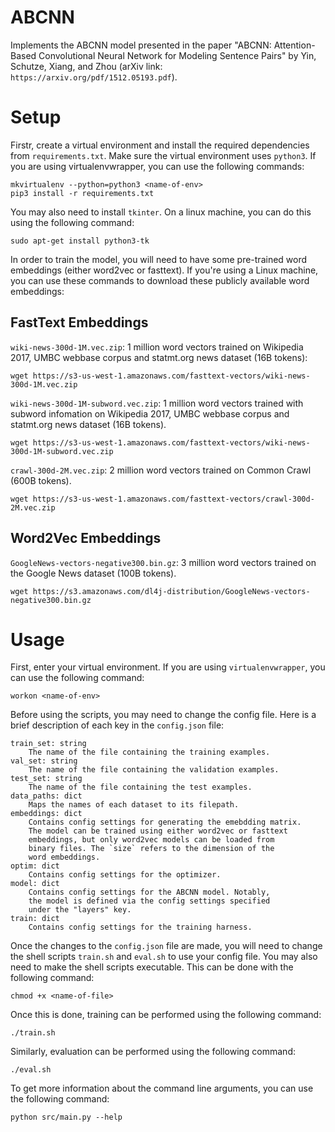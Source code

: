 # ABCNN

Implements the ABCNN model presented in the paper "ABCNN: Attention-Based
Convolutional Neural Network for Modeling Sentence Pairs" by Yin, Schutze,
Xiang, and Zhou (arXiv link: `https://arxiv.org/pdf/1512.05193.pdf`).

# Setup

Firstr, create a virtual environment and install the required dependencies
from `requirements.txt`. Make sure the virtual environment uses `python3`.
If you are using virtualenvwrapper, you can use the following commands:

```
mkvirtualenv --python=python3 <name-of-env>
pip3 install -r requirements.txt
```

You may also need to install `tkinter`. On a linux machine, you can do this
using the following command:

```
sudo apt-get install python3-tk
```

In order to train the model, you will need to have some pre-trained 
word embeddings (either word2vec or fasttext). If you're using a Linux machine, 
you can use these commands to download these publicly available word embeddings:

## FastText Embeddings

`wiki-news-300d-1M.vec.zip`: 1 million word vectors trained on Wikipedia 2017,
UMBC webbase corpus and statmt.org news dataset (16B tokens):

```
wget https://s3-us-west-1.amazonaws.com/fasttext-vectors/wiki-news-300d-1M.vec.zip
```

`wiki-news-300d-1M-subword.vec.zip`: 1 million word vectors trained with subword 
infomation on Wikipedia 2017, UMBC webbase corpus and statmt.org news dataset 
(16B tokens).

```
wget https://s3-us-west-1.amazonaws.com/fasttext-vectors/wiki-news-300d-1M-subword.vec.zip
```

`crawl-300d-2M.vec.zip`: 2 million word vectors trained on Common Crawl (600B tokens).

```
wget https://s3-us-west-1.amazonaws.com/fasttext-vectors/crawl-300d-2M.vec.zip
```

## Word2Vec Embeddings

`GoogleNews-vectors-negative300.bin.gz`: 3 million word vectors trained on the
Google News dataset (100B tokens).

```
wget https://s3.amazonaws.com/dl4j-distribution/GoogleNews-vectors-negative300.bin.gz
```

# Usage

First, enter your virtual environment. If you are using `virtualenvwrapper`,
you can use the following command:

```
workon <name-of-env>
```

Before using the scripts, you may need to change the config file. Here is a
brief description of each key in the `config.json` file:

```
train_set: string 
    The name of the file containing the training examples.
val_set: string
    The name of the file containing the validation examples.
test_set: string
    The name of the file containing the test examples.
data_paths: dict
    Maps the names of each dataset to its filepath.
embeddings: dict
    Contains config settings for generating the emebdding matrix.
    The model can be trained using either word2vec or fasttext
    embeddings, but only word2vec models can be loaded from
    binary files. The `size` refers to the dimension of the
    word embeddings.
optim: dict
    Contains config settings for the optimizer. 
model: dict
    Contains config settings for the ABCNN model. Notably,
    the model is defined via the config settings specified
    under the "layers" key.
train: dict  
    Contains config settings for the training harness.
```

Once the changes to the `config.json` file are made, you will need to change
the shell scripts `train.sh` and `eval.sh` to use your config file. You may
also need to make the shell scripts executable. This can be done with the
following command:

```
chmod +x <name-of-file>
```

Once this is done, training can be performed using the following command:

```
./train.sh
```

Similarly, evaluation can be performed using the following command:

```
./eval.sh
```

To get more information about the command line arguments, you can use the
following command:

```
python src/main.py --help
```
